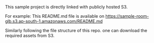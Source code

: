 This sample project is directly linked with publicly hosted S3.

For example: This README.md file is available on 
https://sample-room-glb.s3.ap-south-1.amazonaws.com/README.md

Similarly following the file structure of this repo. one can download the required assets from S3.
